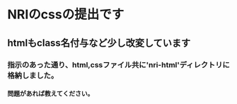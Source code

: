 # NRIのcssの提出です
## htmlもclass名付与など少し改変しています
### 指示のあった通り、html,cssファイル共に'nri-html'ディレクトリに格納しました。
#### 問題があれば教えてください。
